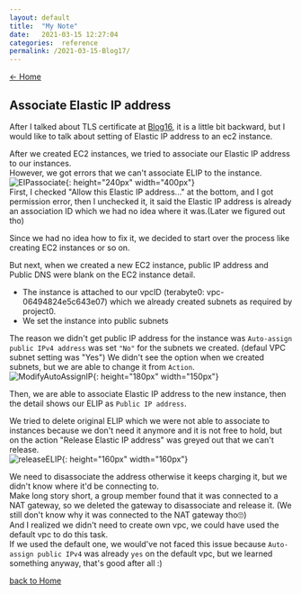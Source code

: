 ```yaml
---
layout: default
title:  "My Note"
date:   2021-03-15 12:27:04
categories:  reference
permalink: /2021-03-15-Blog17/
---
```

[<- Home](https://keiyamo.github.io/)

## Associate Elastic IP address
After I talked about TLS certificate at [Blog16](/2021-03-12-Blog16/), it is a little bit backward, but I would like to talk about setting of Elastic IP address to an ec2 instance.  

After we created EC2 instances, we tried to associate our Elastic IP address to our instances.  
However, we got errors that we can't associate ELIP to the instance.  
![EIPassociate](https://user-images.githubusercontent.com/69828773/111235273-8c066d80-85ad-11eb-8bec-26cc2a3fd8f1.png){: height="240px" width="400px"}  
First, I checked "Allow this Elastic IP address..." at the bottom, and I got permission error, then I unchecked it, it said the Elastic IP address is already an association ID which we had no idea where it was.(Later we figured out tho)   

Since we had no idea how to fix it, we decided to start over the process like creating EC2 instances or so on.  


But next, when we created a new EC2 instance, public IP address and Public DNS were blank on the EC2 instance detail.  
- The instance is attached to our vpcID (terabyte0: vpc-06494824e5c643e07) which we already created subnets as required by project0.
- We set the instance into public subnets

The reason we didn't get public IP address for the instance was `Auto-assign public IPv4 address` was set ``"No"`` for the subnets we created. (defaul VPC subnet setting was "Yes")
We didn't see the option when we created subnets, but we are able to change it from `Action`.  
![ModifyAutoAssignIP](https://user-images.githubusercontent.com/69828773/111237498-72b3f000-85b2-11eb-9f5b-35321c406279.png){: height="180px" width="150px"}  

Then, we are able to associate Elastic IP address to the new instance, then the detail shows our ELIP as `Public IP address`.  

We tried to delete original ELIP which we were not able to associate to instances because we don't need it anymore and it is not free to hold, but on the action "Release Elastic IP address" was greyed out that we can't release.   
![releaseELIP](https://user-images.githubusercontent.com/69828773/111237978-62e8db80-85b3-11eb-85e0-69ee8be3487f.png){: height="160px" width="160px"}

We need to disassociate the address otherwise it keeps charging it, but we didn't know where it'd be connecting to.  
Make long story short, a group member found that it was connected to a NAT gateway, so we deleted the gateway to disassociate and release it. (We still don't know why it was connected to the NAT gateway tho🙄)   
And I realized we didn't need to create own vpc, we could have used the default vpc to do this task.  
If we used the default one, we would've not faced this issue because `Auto-assign public IPv4` was already `yes` on the default vpc, but we learned something anyway, that's good after all :)


[back to Home](https://keiyamo.github.io/)
